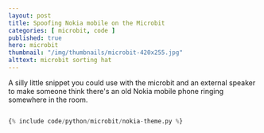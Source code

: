 ```yaml
---
layout: post
title: Spoofing Nokia mobile on the Microbit
categories: [ microbit, code ]
published: true
hero: microbit
thumbnail: "/img/thumbnails/microbit-420x255.jpg"
alttext: microbit sorting hat
---
```


A silly little snippet you could use with the microbit and an external speaker to make someone 
think there's an old Nokia mobile phone ringing somewhere in the room. 

```python

{% include code/python/microbit/nokia-theme.py %}

```
